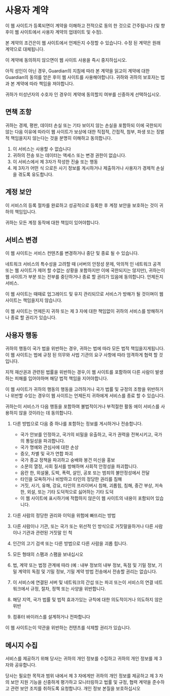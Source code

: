 # 사용자 계약

이 웹 사이트가 등록되면이 계약을 이해하고 전적으로 동의 한 것으로 간주됩니다 (및 향후이 웹 사이트에서 사용자 계약의 업데이트 및 수정).

본 계약의 조건은이 웹 사이트에서 언제든지 수정할 수 있습니다. 수정 된 계약은 원래 계약으로 대체됩니다.

이 계약에 동의하지 않으면이 웹 사이트 사용을 즉시 중지하십시오.

아직 성인이 아닌 경우, Guardian의 지침에 따라 본 계약을 읽고이 계약에 대한 Guardian의 동의를 얻은 후이 웹 사이트를 사용해야합니다. 귀하와 귀하의 보호자는 법과 본 계약에 따라 책임을 져야합니다.

귀하가 미성년자의 수호자 인 경우이 계약에 동의할지 여부를 신중하게 선택하십시오.

## 면책 조항

귀하는 경제, 평판, 데이터 손실 또는 기타 보이지 않는 손실을 포함하되 이에 국한되지 않는 다음 이유에 따라이 웹 사이트가 보상에 대한 직접적, 간접적, 첨부, 파생 또는 징벌 적 책임을지지 않는다는 것을 분명히 이해하고 동의합니다.

1. 이 서비스는 사용할 수 없습니다
1. 귀하의 전송 또는 데이터는 액세스 또는 변경 권한이 없습니다.
1. 이 서비스에서 제 3자가 작성한 진술 또는 행동
1. 제 3자가 어떤 식 으로든 사기 정보를 게시하거나 제출하거나 사용자가 경제적 손실을 겪도록 유도합니다.

## 계정 보안

이 서비스의 등록 절차를 완료하고 성공적으로 등록한 후 계정 보안을 보호하는 것이 귀하의 책임입니다.

귀하는 모든 계정 동작에 대한 책임이 있어야합니다.

## 서비스 변경

이 웹 사이트는 서비스 컨텐츠를 변경하거나 중단 및 종료 될 수 있습니다.

네트워크 서비스의 특수성을 고려할 때 (서버의 안정성 문제, 악의적 인 네트워크 공격 또는 웹 사이트가 제어 할 수없는 상황을 포함하지만 이에 국한되지는 않지만), 귀하는이 웹 사이트가 부분 또는 전부를 중단하거나 종료 할 권리가 있음에 동의합니다. 언제든지 서비스.

이 웹 사이트는 때때로 업그레이드 및 유지 관리되므로 서비스가 방해가 될 것이며이 웹 사이트는 책임을지지 않습니다.

이 웹 사이트는 언제든지 귀하 또는 제 3 자에 대한 책임없이 귀하의 서비스를 방해하거나 종료 할 권리가 있습니다.

## 사용자 행동

귀하의 행동이 국가 법을 위반하는 경우, 귀하는 법에 따라 모든 법적 책임을지게됩니다.이 웹 사이트는 법에 규정 된 의무와 사법 기관의 요구 사항에 따라 엄격하게 협력 할 것입니다.

지적 재산권과 관련된 법률을 위반하는 경우,이 웹 사이트를 포함하여 다른 사람이 발생하는 피해를 입어야하며 해당 법적 책임을 지어야합니다.

이 웹 사이트가 귀하의 행동의 행동을 고려하거나 국가 법률 및 규정의 조항을 위반하거나 위반할 수있는 경우이 웹 사이트는 언제든지 귀하에게 서비스를 종료 할 수 있습니다.

귀하는이 서비스가 다음 행동을 포함하여 불법적이거나 부적절한 활동 에이 서비스를 사용하지 않을 것이라는 데 동의합니다.

1. 다른 방법으로 다음 중 하나를 포함하는 정보를 게시하거나 전송합니다.

   * 국가 안보를 인정하고, 국가의 비밀을 유출하고, 국가 권력을 전복시키고, 국가의 통일성을 파괴합니다.
   * 국가 명예와 관심사에 대한 손상
   * 증오, 차별 및 국가 연합 파괴
   * 국가 종교 정책을 파괴하고 숭배와 봉건 미신을 홍보
   * 소문의 열정, 사회 질서를 방해하며 사회적 안정성을 파괴합니다.
   * 음란 한, 외설물, 도박, 폭력, 살인, 공포 또는 범죄의 불안정성에서 전달
   * 타인을 모욕하거나 비방하고 타인의 정당한 권리를 침해
   * 거짓, 사기, 유해, 강요, 타인의 프라이버시 침해, 괴롭힘, 침해, 중간 부상, 저속한, 외설, 또는 기타 도덕적으로 싫어하는 기타 도덕
   * 이 웹 사이트에 표시하기에 적합하지 않은이 웹 사이트의 내용이 포함되어 있습니다.

1. 다른 사람의 정당한 권리와 이익을 위험에 빠뜨리는 방법
1. 다른 사람이나 기관, 또는 국가 또는 위선적 인 방식으로 거짓말을하거나 다른 사람이나 기관과 관련된 거짓말 인 척
1. 인간의 고기 검색 또는 다른 방법으로 다른 사람을 괴롭 힙니다.
1. 모든 형태의 스팸과 스팸을 보내십시오
1. 법, 계약 또는 법정 관계에 따라 (예 : 내부 정보의 내부 정보, 독점 및 기밀 정보, 기밀 계약의 독점 및 기밀 정보, 기밀 계약 방법 전송에서 전송할 권리는 없습니다.
1. 이 서비스에 연결된 서버 및 네트워크의 간섭 또는 파괴 또는이 서비스의 연결 네트워크에서 규정, 절차, 정책 또는 사양을 위반합니다.
1. 해당 지역, 국가 법률 및 법적 효과가있는 규칙에 대한 의도적이거나 의도하지 않은 위반
1. 컴퓨터 바이러스를 설계하거나 전파합니다

이 웹 사이트는이 약관을 위반하는 컨텐츠를 삭제할 권리가 있습니다.

## 메시지 수집

서비스를 제공하기 위해 당사는 귀하의 개인 정보를 수집하고 귀하의 개인 정보를 제 3 자와 공유합니다.

당사는 필요한 목적과 범위 내에서 제 3 자에게만 귀하의 개인 정보를 제공하고 제 3 자의 보안 지원 기능을 신중하게 평가하고 모니터링하고 법률 및 규정, 협력 계약을 준수하고 관련 보안 조치를 취하도록 요청합니다. 개인 정보 본질을 보호하십시오